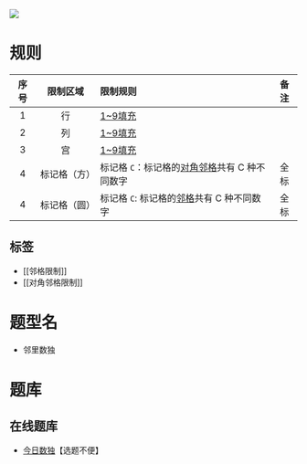 ![](https://cn.sudoku.today/pic/04/neighboursudoku/68931_255411.png)

# 规则

| 序号  |  限制区域  | 限制规则                                             | 备注  |
|:---:|:------:|:-------------------------------------------------|:---:|
|  1  |   行    | [1~9填充]                                          |     |
|  2  |   列    | [1~9填充]                                          |     |
|  3  |   宫    | [1~9填充]                                          |     |
|  4  | 标记格（方） | 标记格 `C`：标记格的[对角邻格]共有 C 种不同数字   | 全标  |
|  4  | 标记格（圆） | 标记格 `C`: 标记格的[邻格]共有 C 种不同数字   | 全标  |

## 标签

- [[邻格限制]]
- [[对角邻格限制]]

# 题型名

- 邻里数独

# 题库

## 在线题库

- [今日数独]【选题不便】

[1~9填充]: ../../../../../rules.md#1to9填充

[邻格]: ../../../../../rules.md#邻格

[对角邻格]: ../../../../../rules.md#对角邻格

[今日数独]: https://cn.sudoku.today/g-neighbourship-sudoku/
